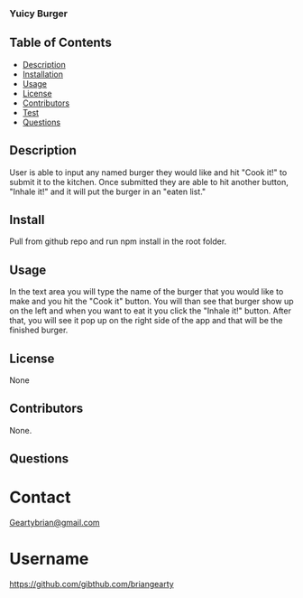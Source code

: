 ### Yuicy Burger ###

  ## Table of Contents
* [Description](#description)
* [Installation](#installation)
* [Usage](#usage)
* [License](#license)
* [Contributors](#contributors)
* [Test](#test)
* [Questions](#questions)

## Description
User is able to input any named burger they would like and hit "Cook it!" to submit it to the kitchen. Once submitted they are able to hit another button, "Inhale it!" and it will put the burger in an "eaten list."

## Install 
Pull from github repo and run npm install in the root folder.

## Usage
In the text area you will type the name of the burger that you would like to make and you hit the "Cook it" button. You will than see that burger show up on the left and when you want to eat it you click the "Inhale it!" button. After that, you will see it pop up on the right side of the app and that will be the finished burger.

## License
None

## Contributors
None.

## Questions

# Contact
Geartybrian@gmail.com

# Username
https://github.com/gibthub.com/briangearty 

